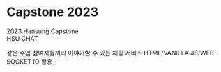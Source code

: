 # Capstone 2023
2023 Hansung Capstone<br>
HSU CHAT


같은 수업 참여자들끼리 이야기할 수 있는 채팅 서비스
HTML/VANILLA JS/WEB SOCKET IO 활용
